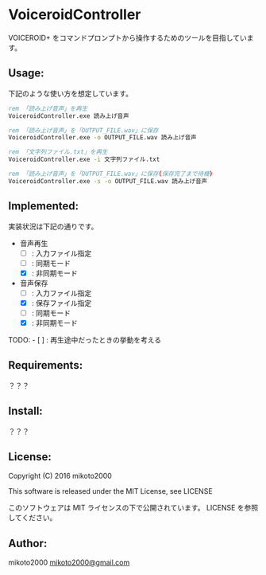VoiceroidController
===================

VOICEROID+ をコマンドプロンプトから操作するためのツールを目指しています。

Usage:
------

下記のような使い方を想定しています。

```bat
rem 「読み上げ音声」を再生
VoiceroidController.exe 読み上げ音声

rem 「読み上げ音声」を「OUTPUT_FILE.wav」に保存
VoiceroidController.exe -o OUTPUT_FILE.wav 読み上げ音声

rem 「文字列ファイル.txt」を再生
VoiceroidController.exe -i 文字列ファイル.txt

rem 「読み上げ音声」を「OUTPUT_FILE.wav」に保存(保存完了まで待機)
VoiceroidController.exe -s -o OUTPUT_FILE.wav 読み上げ音声
```

Implemented:
------------

実装状況は下記の通りです。

- 音声再生
    - [ ] : 入力ファイル指定
    - [ ] : 同期モード
    - [x] : 非同期モード
- 音声保存
    - [ ] : 入力ファイル指定
    - [x] : 保存ファイル指定
    - [ ] : 同期モード
    - [x] : 非同期モード

TODO:
    - [ ] : 再生途中だったときの挙動を考える

Requirements:
-------------

？？？

Install:
--------

？？？

License:
--------

Copyright (C) 2016 mikoto2000

This software is released under the MIT License, see LICENSE

このソフトウェアは MIT ライセンスの下で公開されています。 LICENSE を参照してください。

Author:
-------

mikoto2000 <mikoto2000@gmail.com>


